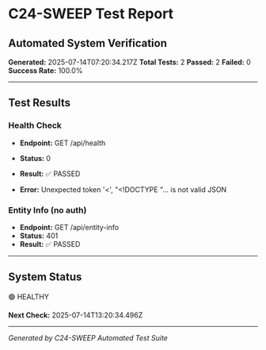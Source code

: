 # C24-SWEEP Test Report
## Automated System Verification

**Generated:** 2025-07-14T07:20:34.217Z
**Total Tests:** 2
**Passed:** 2
**Failed:** 0
**Success Rate:** 100.0%

---

## Test Results


### Health Check
- **Endpoint:** GET /api/health
- **Status:** 0
- **Result:** ✅ PASSED

- **Error:** Unexpected token '<', "<!DOCTYPE "... is not valid JSON


### Entity Info (no auth)
- **Endpoint:** GET /api/entity-info
- **Status:** 401
- **Result:** ✅ PASSED




---

## System Status

🟢 HEALTHY

**Next Check:** 2025-07-14T13:20:34.496Z

---

*Generated by C24-SWEEP Automated Test Suite*

